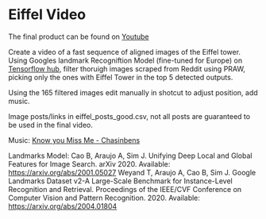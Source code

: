 # Eiffel Video
 
The final product can be found on [Youtube](https://youtube.com/shorts/DCPd2Qn2WBQ)

Create a video of a fast sequence of aligned images of the Eiffel tower. Using Googles landmark Recogniftion Model (fine-tuned for Europe) on [Tensorflow hub](https://tfhub.dev/google/on_device_vision/classifier/landmarks_classifier_europe_V1/1), filter thoruigh images scraped from Reddit using PRAW, picking only the ones with Eiffel Tower in the top 5 detected outputs. 

Using the 165 filtered images edit manually in shotcut to adjust position, add music. 

Image posts/links in eiffel_posts_good.csv, not all posts are guaranteed to be used in the final video. 

Music: [Know you Miss Me - Chasinbens](https://youtu.be/d8KKO_i3Xo4)

Landmarks Model: 
Cao B, Araujo A, Sim J. Unifying Deep Local and Global Features for Image Search. arXiv 2020. Available: https://arxiv.org/abs/2001.05027
Weyand T, Araujo A, Cao B, Sim J. Google Landmarks Dataset v2-A Large-Scale Benchmark for Instance-Level Recognition and Retrieval. Proceedings of the IEEE/CVF Conference on Computer Vision and Pattern Recognition. 2020. Available: https://arxiv.org/abs/2004.01804
